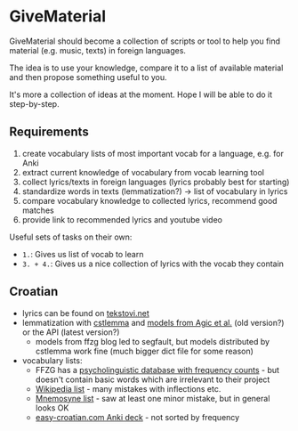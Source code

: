 # GiveMaterial

GiveMaterial should become a collection of scripts or tool to help you
find material (e.g. music, texts) in foreign languages.

The idea is to use your knowledge, compare it to a list of available material
and then propose something useful to you.

It's more a collection of ideas at the moment. Hope I will be able to do it
step-by-step.

## Requirements

1. create vocabulary lists of most important vocab for a language, e.g. for Anki
2. extract current knowledge of vocabulary from vocab learning tool
3. collect lyrics/texts in foreign languages (lyrics probably best for starting)
4. standardize words in texts (lemmatization?) -> list of vocabulary in lyrics
5. compare vocabulary knowledge to collected lyrics, recommend good matches
6. provide link to recommended lyrics and youtube video

Useful sets of tasks on their own:

- `1.`: Gives us list of vocab to learn
- `3. + 4.`: Gives us a nice collection of lyrics with the vocab they contain


## Croatian

- lyrics can be found on [tekstovi.net](https://tekstovi.net/)
- lemmatization with [cstlemma](https://github.com/kuhumcst/cstlemma)
  and [models from Agic et al.](http://nlp.ffzg.hr/resources/models/tagging/)
  (old version?) or the API (latest version?)
  - models from ffzg blog led to segfault, but models distributed by cstlemma
    work fine (much bigger dict file for some reason)
- vocabulary lists:
  - FFZG has a [psycholinguistic database with frequency counts](http://megahr.ffzg.unizg.hr/en/?page_id=609) - but doesn't
    contain basic words which are irrelevant to their project
  - [Wikipedia list](https://en.wiktionary.org/wiki/Wiktionary:Frequency_lists/Serbo-Croatian_wordlist) - many mistakes with inflections etc.
  - [Mnemosyne list](https://mnemosyne-proj.org/cards/2500-english-croatian-vocabulary-cards) - saw at least one minor mistake, but in general looks OK
  - [easy-croatian.com Anki deck](https://ankiweb.net/shared/info/190661393) -
    not sorted by frequency
